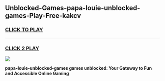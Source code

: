 
## Unblocked-Games-papa-louie-unblocked-games-Play-Free-kakcv
<h3>
<a href="https://premium76.site?title=papa-louie-unblocked-games&ref=23A">CLICK TO PLAY</a></h3>
<hr>

<h3>
<a href="https://premium76.site?title=papa-louie-unblocked-games&ref=23A">CLICK 2 PLAY</a>
  
</h3>

<a href="https://premium76.site?title=papa-louie-unblocked-games&ref=23A"><img src="https://clearcache.store/games.png"></a>


**papa-louie-unblocked-games games unblocked: Your Gateway to Fun and Accessible Online Gaming**
